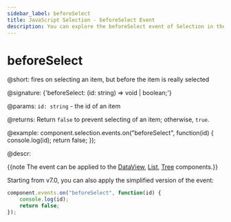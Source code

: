 ```yaml
---
sidebar_label: beforeSelect
title: JavaScript Selection - beforeSelect Event 
description: You can explore the beforeSelect event of Selection in the documentation of the DHTMLX JavaScript UI library. Browse developer guides and API reference, try out code examples and live demos, and download a free 30-day evaluation version of DHTMLX Suite 7.
---
```


# beforeSelect

@short: fires on selecting an item, but before the item is really selected

@signature: {'beforeSelect: (id: string) => void | boolean;'}

@params:
`id: string` - the id of an item

@returns:
Return `false` to prevent selecting of an item; otherwise, `true`.

@example:
component.selection.events.on("beforeSelect", function(id) {
    console.log(id);
    return false;
});

@descr:

{{note The event can be applied to the [DataView](dataview/usage_selection.md), [List](list/usage_selection.md), [Tree](tree/usage_selection.md) components.}}

Starting from v7.0, you can also apply the simplified version of the event:

~~~js
component.events.on("beforeSelect", function(id) {
    console.log(id);
    return false;
});
~~~
